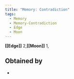 ```yaml
---
title: "Memory: Contradiction"
tags:
  - Memory
  - Memory-Contradiction
  - Edge
  - Moon
---
```


**[[Edge]]** 2,**[[Moon]]** 1,

## Obtained by

- 
